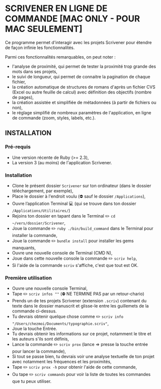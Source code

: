 # SCRIVENER EN LIGNE DE COMMANDE [MAC ONLY - POUR MAC SEULEMENT]

Ce programme permet d'interagir avec les projets Scrivener pour étendre de façon infinie les fonctionnalités.

Parmi ces fonctionnalités remarquables, on peut noter :

* l'analyse de proximité, qui permet de tester la proximité trop grande des mots dans ses projets,
* le suivi de longueur, qui permet de connaitre la pagination de chaque fichier,
* la création automatique de structures de romans d'après un fichier CVS (Excel ou autre feuille de calcul) avec définition des objectifs (nombre de pages),
* la création assistée et simplifiée de métadonnées (à partir de fichiers ou non),
* le réglage simplifié de nombreux paramètres de l'application, en ligne de commande (zoom, styles, labels, etc.).

## INSTALLATION

### Pré-requis

  * Une version récente de Ruby (>= 2.3),
  * La version 3 (au moins) de l'application Scrivener.

### Installation

* Clone le présent dossier `Scrivener` sur ton ordinateur (dans le dossier téléchargement, par exemple),
* Place le dossier à l'endroit voulu (⛔️ sauf le dossier `/Applications`),
* Ouvre l’application Terminal 💻 (qui se trouve dans ton dossier `/Applications/Utilitaires/`)
* Rejoins ton dossier en tapant dans le Terminal ✏️ `cd ~/vers/dossier/Scrivener`,
* Joue la commande ✏️ `ruby ./bin/build_command` dans le Terminal pour installer la commande,
* Joue la commande ✏️ `bundle install` pour installer les gems manquants,
* Ouvre une nouvelle console de Terminal (CMD N),
* Joue dans cette nouvelle console la commande ✏️ `scriv help`,
* Si l'aide de la commande `scriv` s'affiche, c'est que tout est OK.

### Première utilisation

* Ouvre une nouvelle console Terminal,
* Tape ✏️ `scriv infos ""` (⛔️ NE TERMINE PAS par un retour-chario)
* Prends un de tes projets Scrivener (extension `.scriv`) contenant du texte dans le dossier manuscrit et glisse-le entre les guillemets de la commande ci-dessus.
* Tu devrais obtenir quelque chose comme ✏️ `scriv info "/Users/chezmoi/Documents/typographie.scriv"`,
* Joue la touche Entrée.
* Tu devrais obtenir les informations sur ce projet, notamment le titre et les auteurs s'ils sont définis,
* Lance la commande ✏️ `scriv prox` (lance => presse la touche entrée pour lancer la commande),
* Si tout se passe bien, tu devrais voir une analyse textuelle de ton projet avec notamment les fréquences et les proximités,
* Tape ✏️ `scriv prox -h` pour obtenir l'aide de cette commande,
* Ou tape ✏️ `scriv commands` pour voir la liste de toutes les commandes que tu peux utiliser.
